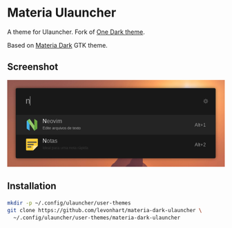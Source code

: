 # Materia Ulauncher

A theme for Ulauncher. Fork of [One Dark theme](https://github.com/sudosubin/one-dark-ulauncher).

Based on [Materia Dark](https://github.com/nana-4/materia-theme) GTK theme.

## Screenshot
![](https://raw.githubusercontent.com/levonhart/materia-dark-ulauncher/assets/screenshot.png)

## Installation

```sh
mkdir -p ~/.config/ulauncher/user-themes
git clone https://github.com/levonhart/materia-dark-ulauncher \
  ~/.config/ulauncher/user-themes/materia-dark-ulauncher
```
